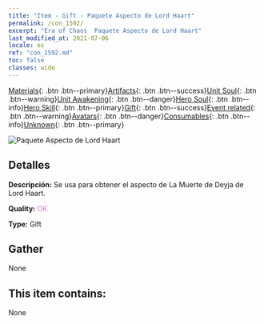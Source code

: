 ```yaml
---
title: "Item - Gift - Paquete Aspecto de Lord Haart"
permalink: /con_1592/
excerpt: "Era of Chaos  Paquete Aspecto de Lord Haart"
last_modified_at: 2021-07-06
locale: es
ref: "con_1592.md"
toc: false
classes: wide
---
```

 [Materials](/ItemsES/){: .btn .btn--primary}[Artifacts](/ItemsES/Artifacts/){: .btn .btn--success}[Unit Soul](/ItemsES/UnitSoul/){: .btn .btn--warning}[Unit Awakening](/ItemsES/UnitAwakening/){: .btn .btn--danger}[Hero Soul](/ItemsES/HeroSoul/){: .btn .btn--info}[Hero Skill](/ItemsES/HeroSkill/){: .btn .btn--primary}[Gift](/ItemsES/Gift/){: .btn .btn--success}[Event related](/ItemsES/Events/){: .btn .btn--warning}[Avatars](/ItemsES/Avatars/){: .btn .btn--danger}[Consumables](/ItemsES/Consumables/){: .btn .btn--info}[Unknown](/ItemsES/Unknown/){: .btn .btn--primary}

 ![Paquete Aspecto de Lord Haart](/images/t/i_907204.png)

## Detalles
 **Descripción:** Se usa para obtener el aspecto de La Muerte de Deyja de Lord Haart.

 **Quality:** <span style="color: #DA70D6">OK</span>

 **Type:** Gift

## Gather

  None

## This item contains:

  None

